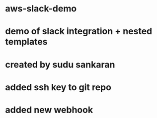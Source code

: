 # aws-slack-demo
# demo of slack integration + nested templates
# created by sudu sankaran
# added ssh key to git repo
# added new webhook
